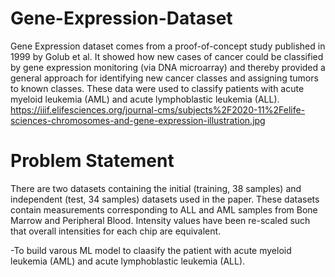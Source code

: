 # Gene-Expression-Dataset
Gene Expression dataset comes from a proof-of-concept study published in 1999 by Golub et al. It showed how new cases of cancer could be classified by gene expression monitoring (via DNA microarray) and thereby provided a general approach for identifying new cancer classes and assigning tumors to known classes. These data were used to classify patients with acute myeloid leukemia (AML) and acute lymphoblastic leukemia (ALL).
https://iiif.elifesciences.org/journal-cms/subjects%2F2020-11%2Felife-sciences-chromosomes-and-gene-expression-illustration.jpg

# Problem Statement
There are two datasets containing the initial (training, 38 samples) and independent (test, 34 samples) datasets used in the paper. These datasets contain measurements corresponding to ALL and AML samples from Bone Marrow and Peripheral Blood. Intensity values have been re-scaled such that overall intensities for each chip are equivalent.

-To build varous ML model to claasify the patient with acute myeloid leukemia (AML) and acute lymphoblastic leukemia (ALL).
